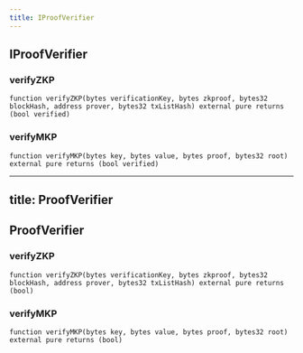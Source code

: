 ```yaml
---
title: IProofVerifier
---
```


## IProofVerifier

### verifyZKP

```solidity
function verifyZKP(bytes verificationKey, bytes zkproof, bytes32 blockHash, address prover, bytes32 txListHash) external pure returns (bool verified)
```

### verifyMKP

```solidity
function verifyMKP(bytes key, bytes value, bytes proof, bytes32 root) external pure returns (bool verified)
```

---

## title: ProofVerifier

## ProofVerifier

### verifyZKP

```solidity
function verifyZKP(bytes verificationKey, bytes zkproof, bytes32 blockHash, address prover, bytes32 txListHash) external pure returns (bool)
```

### verifyMKP

```solidity
function verifyMKP(bytes key, bytes value, bytes proof, bytes32 root) external pure returns (bool)
```
